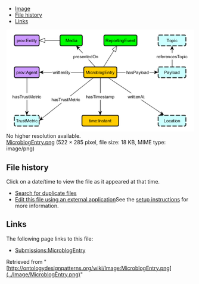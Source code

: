* [Image](../Image/MicroblogEntry.png#file)
* [File history](../Image/MicroblogEntry.png#filehistory)
* [Links](../Image/MicroblogEntry.png#filelinks)

[![Image:MicroblogEntry.png](../images/5/58/MicroblogEntry.png)](../images/5/58/MicroblogEntry.png)  
No higher resolution available.  
[MicroblogEntry.png](../images/5/58/MicroblogEntry.png)‎ (522 × 285 pixel, file size: 18 KB, MIME type: image/png)

## File history

Click on a date/time to view the file as it appeared at that time.



  
* [Search for duplicate files](http://ontologydesignpatterns.org/wiki/Special:FileDuplicateSearch/MicroblogEntry.png "Special:FileDuplicateSearch/MicroblogEntry.png")
* [Edit this file using an external application](http://ontologydesignpatterns.org/wiki/index.php?title=Image:MicroblogEntry.png&action=edit&externaledit=true&mode=file "Image:MicroblogEntry.png")See the [setup instructions](http://www.mediawiki.org/wiki/Manual:External_editors "http://www.mediawiki.org/wiki/Manual:External_editors") for more information.

## Links



The following page links to this file:


* [Submissions:MicroblogEntry](../Submissions/MicroblogEntry "Submissions:MicroblogEntry")


Retrieved from "[http://ontologydesignpatterns.org/wiki/Image:MicroblogEntry.png](../Image/MicroblogEntry.png)"